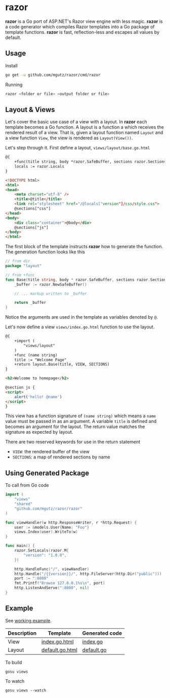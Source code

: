 # razor

**razor** is a Go port of ASP.NET's Razor view engine with less magic.
**razor** is a code generator which compiles Razor templates into a Go package of template functions.
**razor** is fast, reflection-less and escapes all values by default.

## Usage

Install

```sh
go get -u github.com/mgutz/razor/cmd/razor
```

Running

```sh
razor <folder or file> <output folder or file>
```

## Layout & Views

Let's cover the basic use case of a view with a layout. In **razor** each template becomes
a Go function. A layout is a function a which receives the rendered result of a view.
That is, given a layout function named `Layout` and a view function `View`, the view
is rendered as `Layout(View())`.

Let's step through it. First define a layout, `views/layout/base.go.html`

```html
@{
    +func(title string, body *razor.SafeBuffer, sections razor.Sections)
    locals := razor.Locals
}

<!DOCTYPE html>
<html>
<head>
    <meta charset="utf-8" />
    <title>@title</title>
    <link rel="stylesheet" href="/@locals["version"]/css/style.css">
    @sections["css"]
</head>
<body>
    <div class="container">@body</div>
    @sections["js"]
</body>
</html>
```

The first block of the template instructs **razor** how to generate the function.
The generation function looks like this

```go
// from dir
package "layout"

// from +func
func Base(title string, body * razor.SafeBuffer, sections razor.Sections) *razor.SafeBuffer {
    _buffer := razor.NewSafeBuffer()

    // ... markup written to _buffer

    return _buffer
}
```

Notice the arguments are used in the template as variables denoted by `@`.

Let's now define a view `views/index.go.html` function to use the layout.

```html
@{
    +import (
        "views/layout"
    )
    +func (name string)
    title := "Welcome Page"
    +return layout.Base(title, VIEW, SECTIONS)
}

<h2>Welcome to homepage</h2>

@section js {
<script>
    alert('hello! @name')
</script>
}
```

This view has a function signature of `(name string)` which means a `name` value must be passed in
as an argument. A variable `title` is defined and becomes an argument for the layout.
The return value matches the signature as expected by layout.

There are two reserved keywords for use in the return statement

- `VIEW`:  the rendered buffer of the view
- `SECTIONS`: a map of rendered sections by name

## Using Generated Package

To call from Go code

```go
import (
    "views"
    "shared"
    "github.com/mgutz/razor/razor"
)

func viewHandler(w http.ResponseWriter, r *http.Request) {
	user := &models.User{Name: "Foo"}
	views.Index(user).WriteTo(w)
}

func main() {
	razor.SetLocals(razor.M{
		"version": "1.0.0",
	})

	http.HandleFunc("/", viewHandler)
	http.Handle("/{{version}}/", http.FileServer(http.Dir("public")))
	port := ":8080"
	fmt.Printf("Browse 127.0.0.1%s\n", port)
	http.ListenAndServe(":8080", nil)
}
```

## Example

See [working example](example).

| Description | Template | Generated code |
| ------------| -------- | ---------------|
| View |  [index.go.html](example/views/index.go.html) | [index.go](example/views/index.go) |
| Layout | [default.go.html](example/views/layout/default.go.html) | [default.go](example/views/layout/default.go) |


To build

    gosu views

To watch

    gosu views --watch
